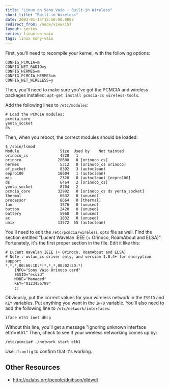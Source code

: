 ```yaml
---
title: "Linux on Sony Vaio - Built-in Wireless"
short_title: "Built-in Wireless"
date: 2003-01-14T15:50:00.000Z
redirect_from: /node/view/157
layout: series
series: linux-on-vaio
tags: linux sony-vaio
---
```

First, you'll need to recompile your kernel, with the following options:

```
CONFIG_PCMCIA=m
CONFIG_NET_RADIO=y
CONFIG_HERMES=m
CONFIG_PCMCIA_HERMES=m
CONFIG_NET_WIRELESS=y
```

Then, you'll need to make sure you've got the PCMCIA and wireless packages installed: `apt-get install pcmcia-cs wireless-tools`.

Add the following lines to `/etc/modules`:

```
# Load the PCMCIA modules:
pcmcia_core
yenta_socket
ds
```

Then, when you reboot, the correct modules should be loaded:

```
$ /sbin/lsmod
Module                  Size  Used by    Not tainted
orinoco_cs              4520   1
orinoco                28608   0 [orinoco_cs]
hermes                  5312   0 [orinoco_cs orinoco]
af_packet               8392   3 (autoclean)
eepro100               18604   1 (autoclean)
mii                     2320   0 (autoclean) [eepro100]
ds                      6464   2 [orinoco_cs]
yenta_socket            8704   2
pcmcia_core            32992   0 [orinoco_cs ds yenta_socket]
thermal                 6632   0 (unused)
processor               8664   0 [thermal]
fan                     1576   0 (unused)
button                  2420   0 (unused)
battery                 5960   0 (unused)
ac                      1832   0 (unused)
unix                   13572  55 (autoclean)
```

You'll need to edit the `/etc/pcmcia/wireless.opts` file as well. Find the section entitled "Lucent Wavelan IEEE (+ Orinoco, RoamAbout and ELSA)". Fortunately, it's the first proper section in the file. Edit it like this:

```
# Lucent Wavelan IEEE (+ Orinoco, RoamAbout and ELSA)
# Note : wvlan_cs driver only, and version 1.0.4+ for encryption support
*,*,*,00:60:1D:*|*,*,*,00:02:2D:*)
    INFO="Sony Vaio Orinoco card"
    ESSID="essid"
    MODE="Managed"
    KEY="0123456789"
    ;;
```

Obviously, put the correct values for your wireless network in the `ESSID` and `KEY` variables. Put anything you want in
the `INFO` variable. You'll also need to add the following line to `/etc/network/interfaces`:

```
iface eth1 inet dhcp
```

Without this line, you'll get a message "Ignoring unknown interface eth1=eth1."
Then, check to see if your wireless networking comes up by:

```
/etc/pcmcia# ./network start eth1
```

Use `ifconfig` to confirm that it's working.

## Other Resources

- <http://ozlabs.org/people/dgibson/dldwd/>
